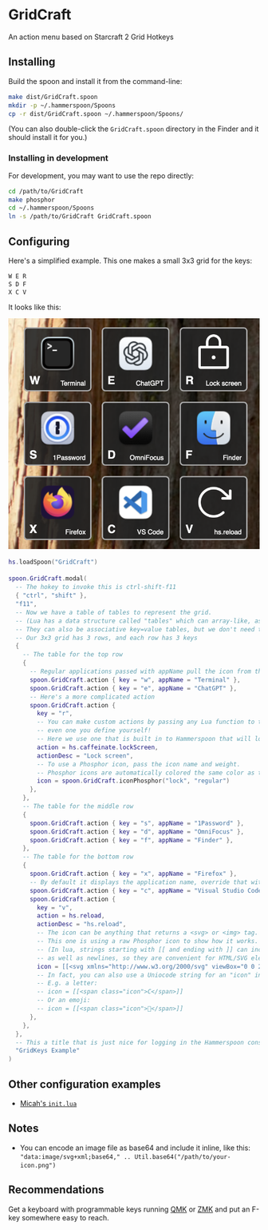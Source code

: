 # GridCraft

An action menu based on Starcraft 2 Grid Hotkeys

## Installing

Build the spoon and install it from the command-line:

```sh
make dist/GridCraft.spoon
mkdir -p ~/.hammerspoon/Spoons
cp -r dist/GridCraft.spoon ~/.hammerspoon/Spoons/
```

(You can also double-click the `GridCraft.spoon` directory in the Finder and it should install it for you.)

### Installing in development

For development, you may want to use the repo directly:

```sh
cd /path/to/GridCraft
make phosphor
cd ~/.hammerspoon/Spoons
ln -s /path/to/GridCraft GridCraft.spoon
```

## Configuring

Here's a simplified example.
This one makes a small 3x3 grid for the keys:

```text
W E R
S D F
X C V
```

It looks like this:

<img src="./screenshot.png" alt="Screenshot of GridKeys in action" />

```lua
hs.loadSpoon("GridCraft")

spoon.GridCraft.modal(
  -- The hokey to invoke this is ctrl-shift-f11
  { "ctrl", "shift" },
  "f11",
  -- Now we have a table of tables to represent the grid.
  -- (Lua has a data structure called "tables" which can array-like, as we have them here.
  -- They can also be associative key=value tables, but we don't need to know about those to configure GridCraft.)
  -- Our 3x3 grid has 3 rows, and each row has 3 keys
  {
    -- The table for the top row
    {
      -- Regular applications passed with appName pull the icon from the application
      spoon.GridCraft.action { key = "w", appName = "Terminal" },
      spoon.GridCraft.action { key = "e", appName = "ChatGPT" },
      -- Here's a more complicated action
      spoon.GridCraft.action {
        key = "r",
        -- You can make custom actions by passing any Lua function to the action parameter,
        -- even one you define yourself!
        -- Here we use one that is built in to Hammerspoon that will lock the screen.
        action = hs.caffeinate.lockScreen,
        actionDesc = "Lock screen",
        -- To use a Phosphor icon, pass the icon name and weight.
        -- Phosphor icons are automatically colored the same color as the description text.
        icon = spoon.GridCraft.iconPhosphor("lock", "regular")
      },
    },
    -- The table for the middle row
    {
      spoon.GridCraft.action { key = "s", appName = "1Password" },
      spoon.GridCraft.action { key = "d", appName = "OmniFocus" },
      spoon.GridCraft.action { key = "f", appName = "Finder" },
    },
    -- The table for the bottom row
    {
      spoon.GridCraft.action { key = "x", appName = "Firefox" },
      -- By default it displays the application name, override that with actionDesc
      spoon.GridCraft.action { key = "c", appName = "Visual Studio Code", actionDesc = "VS Code" },
      spoon.GridCraft.action {
        key = "v",
        action = hs.reload,
        actionDesc = "hs.reload",
        -- The icon can be anything that returns a <svg> or <img> tag.
        -- This one is using a raw Phosphor icon to show how it works.
        -- (In lua, strings starting with [[ and ending with ]] can include single and double quotes,
        -- as well as newlines, so they are convenient for HTML/SVG elements.)
        icon = [[<svg xmlns="http://www.w3.org/2000/svg" viewBox="0 0 256 256"><rect width="256" height="256" fill="none"/><polyline points="184 104 232 104 232 56" fill="none" stroke="currentColor" stroke-linecap="round" stroke-linejoin="round" stroke-width="16"/><path d="M188.4,192a88,88,0,1,1,1.83-126.23L232,104" fill="none" stroke="currentColor" stroke-linecap="round" stroke-linejoin="round" stroke-width="16"/></svg>]]
        -- In fact, you can also use a Uniocode string for an "icon" instead inside a span element with the "icon" class.
        -- E.g. a letter:
        -- icon = [[<span class="icon">C</span>]]
        -- Or an emoji:
        -- icon = [[<span class="icon">💬</span>]]
      },
    },
  },
  -- This a title that is just nice for logging in the Hammerspoon console.
  "GridKeys Example"
)
```

## Other configuration examples

- [Micah's `init.lua`](https://github.com/mrled/dhd/blob/master/hbase/.hammerspoon/init.lua)

## Notes

- You can encode an image file as base64 and include it inline, like this:
  `"data:image/svg+xml;base64," .. Util.base64("/path/to/your-icon.png")`

## Recommendations

Get a keyboard with programmable keys running [QMK](https://qmk.fm/) or [ZMK](https://zmk.dev/)
and put an F-key somewhere easy to reach.
